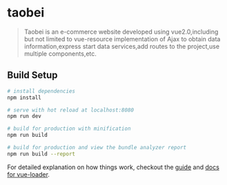 # taobei

> Taobei is an e-commerce website developed using vue2.0,including but not limited to vue-resource implementation of Ajax to obtain data information,express start data services,add routes to the project,use multiple components,etc.

## Build Setup

``` bash
# install dependencies
npm install

# serve with hot reload at localhost:8080
npm run dev

# build for production with minification
npm run build

# build for production and view the bundle analyzer report
npm run build --report
```

For detailed explanation on how things work, checkout the [guide](http://vuejs-templates.github.io/webpack/) and [docs for vue-loader](http://vuejs.github.io/vue-loader).
